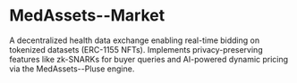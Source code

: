 # MedAssets--Market
A decentralized health data exchange enabling real-time bidding on tokenized datasets (ERC-1155 NFTs). Implements privacy-preserving features like zk-SNARKs for buyer queries and AI-powered dynamic pricing via the MedAssets--Pluse engine.
